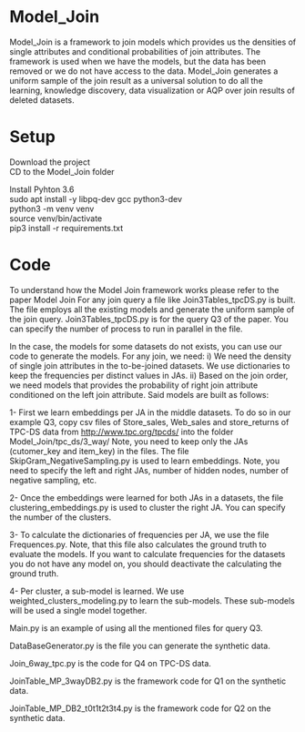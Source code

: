 # Model_Join  

Model_Join is a framework to join models which provides us the densities of single attributes and conditional probabilities of join attributes.
The framework is used when we have the models, but the data has been removed or we do not have access to the data.
Model_Join generates a uniform sample of the join result as a universal solution to do all the learning, knowledge discovery, data visualization or AQP over join results of deleted datasets.

# Setup

Download the project   
CD to the Model_Join folder  

Install Pyhton 3.6  
sudo apt install -y libpq-dev gcc python3-dev  
python3 -m venv venv  
source venv/bin/activate  
pip3 install -r requirements.txt  

# Code

To understand how the Model Join framework works please refer to the paper Model Join
For any join query a file like Join3Tables_tpcDS.py is built. The file employs all the existing models and generate the uniform sample of the join query.
Join3Tables_tpcDS.py is for the query Q3 of the paper. You can specify the number of process to run in parallel in the file.

In the case, the models for some datasets do not exists, you can use our code to generate the models.
For any join, we need:
i) We need the density of single join attributes in the to-be-joined datasets. We use dictionaries to keep the frequencies per distinct values in JAs.
ii) Based on the join order, we need models that provides the probability of right join attribute conditioned on the left join attribute. Said models are built as follows:

1- First we learn embeddings per JA in the middle datasets. 
To do so in our example Q3, copy csv files of Store_sales, Web_sales and store_returns of TPC-DS data from http://www.tpc.org/tpcds/  into the folder Model_Join/tpc_ds/3_way/
Note, you need to keep only the JAs (cutomer_key and item_key) in the files.
The file SkipGram_NegativeSampling.py is used to learn embeddings. Note, you need to specify the left and right JAs, number of hidden nodes, number of negative sampling, etc.

2- Once the embeddings were learned for both JAs in a datasets, the file clustering_embeddings.py is used to cluster the right JA. You can specify the number of the clusters.

3- To calculate the dictionaries of frequencies per JA, we use the file Frequences.py. Note, that this file also calculates the ground truth to evaluate the models. If you want to calculate frequencies for the datasets you do not have any model on, you should deactivate the calculating the ground truth.

4- Per cluster, a sub-model is learned. We use weighted_clusters_modeling.py to learn the sub-models. These sub-models  will be used a single model together.

Main.py is an example of using all the mentioned files for query Q3. 

DataBaseGenerator.py is the file you can generate the synthetic data.

Join_6way_tpc.py is the code for Q4 on TPC-DS data.

JoinTable_MP_3wayDB2.py is the framework code for Q1 on the synthetic data.

JoinTable_MP_DB2_t0t1t2t3t4.py is the framework code for Q2 on the synthetic data.






 






